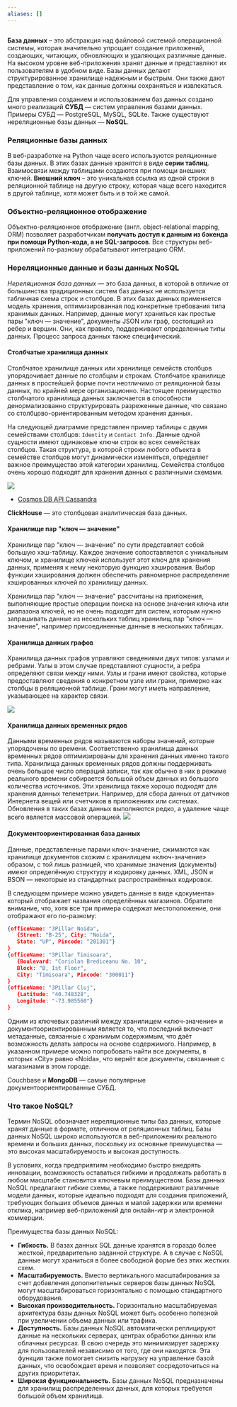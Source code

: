 ```yaml
---
aliases: []
---
```

```py

```
**База данных** – это абстракция над файловой системой операционной системы, которая значительно упрощает создание приложений, создающих, читающих, обновляющих и удаляющих различные данные. На высоком уровне веб-приложения хранят данные и представляют их пользователям в удобном виде.
Базы данных делают структурированное хранилище надежным и быстрым. Они также дают представление о том, как данные должны сохраняться и извлекаться.

Для управления созданием и использованием баз данных создано много реализаций **СУБД** — систем управления базами данных. Примеры СУБД — PostgreSQL, MySQL, SQLite. Также существуют нереляционные базы данных — **NoSQL**.

### Реляционные базы данных

В веб-разработке на Python чаще всего используются реляционные базы данных.
В этих базах данные хранятся в виде **серии таблиц**. Взаимосвязи между таблицами создаются при помощи внешних ключей.
**Внешний ключ** – это уникальная ссылка из одной строки в реляционной таблице на другую строку, которая чаще всего находится в другой таблице, хотя может быть и в той же самой.


### Объектно-реляционное отображение

Объектно-реляционное отображение (англ. object-relational mapping, ORM) позволяет разработчикам **получать доступ к данным из бэкенда при помощи Python-кода, а не SQL-запросов**. Все структуры веб-приложений по-разному обрабатывают интеграцию ORM.

### Нереляционные данные и базы данных NoSQL
_Нереляционная база данных_ — это база данных, в которой в отличие от большинства традиционных систем баз данных не используется табличная схема строк и столбцов. В этих базах данных применяется модель хранения, оптимизированная под конкретные требования типа хранимых данных. Например, данные могут храниться как простые пары "ключ — значение", документы JSON или граф, состоящий из ребер и вершин. Они, как правило, поддерживают определенные типы данных. Процесс запроса данных также специфический.

#### Столбчатые хранилища данных

Столбчатое хранилище данных или хранилище семейств столбцов упорядочивает данные по столбцам и строкам. Столбчатое хранилище данных в простейшей форме почти неотличимо от реляционной базы данных, по крайней мере организационно. Настоящее преимущество столбчатого хранилища данных заключается в способности денормализованно структурировать разреженные данные, что связано со столбцово-ориентированным методом хранения данных.

На следующей диаграмме представлен пример таблицы с двумя семействами столбцов: `Identity` и `Contact Info`. Данные одной сущности имеют одинаковые ключи строк во всех семействах столбцов. Такая структура, в которой строки любого объекта в семействе столбцов могут динамически изменяться, определяет важное преимущество этой категории хранилищ. Семейства столбцов очень хорошо подходят для хранения данных с различными схемами.

![](https://docs.microsoft.com/ru-ru/azure/architecture/guide/technology-choices/images/column-family.png)

-   [Cosmos DB API Cassandra](https://docs.microsoft.com/en-us/azure/cosmos-db/cassandra-introduction)

**ClickHouse** — это столбцовая аналитическая база данных.

#### Хранилище пар "ключ — значение"
Хранилище пар "ключ — значение" по сути представляет собой большую хэш-таблицу. Каждое значение сопоставляется с уникальным ключом, и хранилище ключей использует этот ключ для хранения данных, применяя к нему некоторую функцию хэширования. Выбор функции хэширования должен обеспечить равномерное распределение хэшированных ключей по хранилищу данных.

Хранилища пар "ключ — значение" рассчитаны на приложения, выполняющие простые операции поиска на основе значения ключа или диапазона ключей, но не очень подходят для систем, которым нужно запрашивать данные из нескольких таблиц хранилищ пар "ключ — значение", например присоединенные данные в нескольких таблицах.


#### Хранилища данных графов
Хранилища данных графов управляют сведениями двух типов: узлами и ребрами. Узлы в этом случае представляют сущности, а ребра определяют связи между ними. Узлы и грани имеют свойства, которые предоставляют сведения о конкретном узле или грани, примерно как столбцы в реляционной таблице. Грани могут иметь направление, указывающее на характер связи.

![](https://docs.microsoft.com/ru-ru/azure/architecture/guide/technology-choices/images/graph.png)

#### Хранилища данных временных рядов
Данными временных рядов называются наборы значений, которые упорядочены по времени. Соответственно хранилища данных временных рядов оптимизированы для хранения данных именно такого типа. Хранилища данных временных рядов должны поддерживать очень большое число операций записи, так как обычно в них в режиме реального времени собирается большой объем данных из большого количества источников. Эти хранилища также хорошо подходят для хранения данных телеметрии. Например, для сбора данных от датчиков Интернета вещей или счетчиков в приложениях или системах. Обновления в таких базах данных выполняются редко, а удаление чаще всего является массовой операцией.
![](https://docs.microsoft.com/ru-ru/azure/architecture/data-guide/big-data/images/time-series.png)

#### Документоориентированная база данных
Данные, представленные парами ключ-значение, сжимаются как хранилище документов схожим с хранилищем «ключ-значение» образом, с той лишь разницей, что хранимые значения (документы) имеют определённую структуру и кодировку данных. XML, JSON и BSON — некоторые из стандартных распространённых кодировок.

В следующем примере можно увидеть данные в виде «документа» который отображает названия определённых магазинов. Обратите внимание, что, хотя все три примера содержат местоположение, они отображают его по-разному:

```json
{officeName: "3Pillar Noida",
   {Street: "B-25", City: "Noida",
   State: "UP", Pincode: "201301"}
}
{officeName: "3Pillar Timisoara",
   {Boulevard: "Coriolan Brediceanu No. 10",
   Block: "B, Ist Floor",
   City: "Timisoara", Pincode: "300011"}
}
{officeName: "3Pillar Cluj",
   {Latitude: "40.748328",
   Longitude: "-73.985560"}
}
```

Одним из ключевых различий между хранилищем «ключ-значение» и документоориентированным является то, что последний включает метаданные, связанные с хранимым содержимым, что даёт возможность делать запросы на основе содержимого. Например, в указанном примере можно попробовать найти все документы, в которых «City» равно «Noida», что вернёт все документы, связанные с магазинами в этом городе.

Couchbase и **MongoDB** — самые популярные документоориентированные СУБД.

### Что такое NoSQL?
Термин NoSQL обозначает нереляционные типы баз данных, которые хранят данные в формате, отличном от реляционных таблиц.
Базы данных NoSQL широко используются в веб-приложениях реального времени и больших данных, поскольку их основные преимущества — это высокая масштабируемость и высокая доступность.

В условиях, когда предприятиям необходимо быстро внедрять инновации, возможность оставаться гибкими и продолжать работать в любом масштабе становится ключевым преимуществом. Базы данных NoSQL предлагают гибкие схемы, а также поддерживают различные модели данных, которые идеально подходят для создания приложений, требующих больших объемов данных и малой задержки или времени отклика, например веб-приложений для онлайн-игр и электронной коммерции.

Преимущества базы данных NoSQL:
-   **Гибкость.** В базах данных SQL данные хранятся в гораздо более жесткой, предварительно заданной структуре. А в случае с NoSQL данные могут храниться в более свободной форме без этих жестких схем.
-   **Масштабируемость.** Вместо вертикального масштабирования за счет добавления дополнительных серверов базы данных NoSQL могут масштабироваться горизонтально с помощью стандартного оборудования. 
-   **Высокая производительность.** Горизонтально масштабируемая архитектура базы данных NoSQL может быть особенно полезной при увеличении объема данных или трафика.
-   **Доступность.** Базы данных NoSQL автоматически реплицируют данные на нескольких серверах, центрах обработки данных или облачных ресурсах. В свою очередь это минимизирует задержку для пользователей независимо от того, где они находятся. Эта функция также помогает снизить нагрузку на управление базой данных, что освобождает время и позволяет сосредоточиться на других приоритетах.
-   **Широкая функциональность.** Базы данных NoSQL предназначены для хранилищ распределенных данных, для которых требуется большой объем хранилища.

